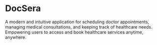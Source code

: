 # DocSera
A modern and intuitive application for scheduling doctor appointments, managing medical consultations, and keeping track of healthcare needs. Empowering users to access and book healthcare services anytime, anywhere.
